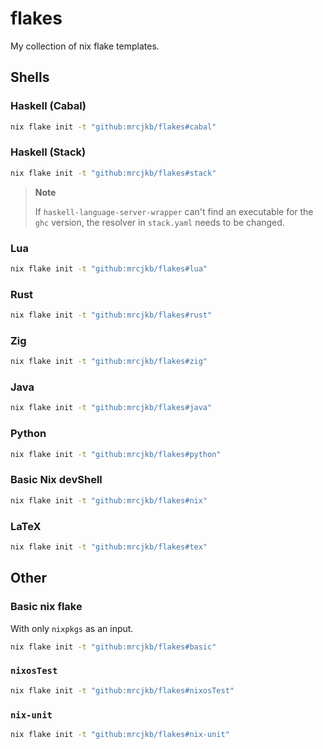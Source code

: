 # flakes

My collection of nix flake templates.

## Shells

### Haskell (Cabal)

```sh
nix flake init -t "github:mrcjkb/flakes#cabal"
```

### Haskell (Stack)

```sh
nix flake init -t "github:mrcjkb/flakes#stack"
```

> **Note**
>
> If `haskell-language-server-wrapper` can't find an executable
> for the `ghc` version, the resolver in `stack.yaml` needs to
> be changed.

### Lua

```sh
nix flake init -t "github:mrcjkb/flakes#lua"
```

### Rust

```sh
nix flake init -t "github:mrcjkb/flakes#rust"
```

### Zig

```sh
nix flake init -t "github:mrcjkb/flakes#zig"
```

### Java

```sh
nix flake init -t "github:mrcjkb/flakes#java"
```

### Python

```sh
nix flake init -t "github:mrcjkb/flakes#python"
```

### Basic Nix devShell

```sh
nix flake init -t "github:mrcjkb/flakes#nix"
```

### LaTeX

```sh
nix flake init -t "github:mrcjkb/flakes#tex"
```

## Other

### Basic nix flake

With only `nixpkgs` as an input.

```sh
nix flake init -t "github:mrcjkb/flakes#basic"
```

### `nixosTest`

```sh
nix flake init -t "github:mrcjkb/flakes#nixosTest"
```

### `nix-unit`

```sh
nix flake init -t "github:mrcjkb/flakes#nix-unit"
```
